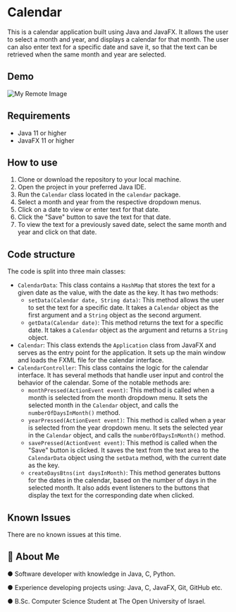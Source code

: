 <h1>Calendar</h1>
<p>This is a calendar application built using Java and JavaFX. It allows the user to select a month and year, and displays a calendar for that month. The user can also enter text for a specific date and save it, so that the text can be retrieved when the same month and year are selected.</p>

## Demo

![My Remote Image](https://i.ibb.co/PwDMTmF/Calendar-Java-FX.png)

<h2>Requirements</h2>
<ul>
  <li>Java 11 or higher</li>
  <li>JavaFX 11 or higher</li>
</ul>
<h2>How to use</h2>
<ol>
  <li>Clone or download the repository to your local machine.</li>
  <li>Open the project in your preferred Java IDE.</li>
  <li>Run the <code>Calendar</code> class located in the <code>calendar</code> package.</li>
  <li>Select a month and year from the respective dropdown menus.</li>
  <li>Click on a date to view or enter text for that date.</li>
  <li>Click the "Save" button to save the text for that date.</li>
  <li>To view the text for a previously saved date, select the same month and year and click on that date.</li>
</ol>
<h2>Code structure</h2>
<p>The code is split into three main classes:</p>
<ul>
  <li><code>CalendarData</code>: This class contains a <code>HashMap</code> that stores the text for a given date as the value, with the date as the key. It has two methods:
    <ul>
      <li><code>setData(Calendar date, String data)</code>: This method allows the user to set the text for a specific date. It takes a <code>Calendar</code> object as the first argument and a <code>String</code> object as the second argument.</li>
      <li><code>getData(Calendar date)</code>: This method returns the text for a specific date. It takes a <code>Calendar</code> object as the argument and returns a <code>String</code> object.</li>
    </ul>
  </li>
  <li><code>Calendar</code>: This class extends the <code>Application</code> class from JavaFX and serves as the entry point for the application. It sets up the main window and loads the FXML file for the calendar interface.</li>
  <li><code>CalendarController</code>: This class contains the logic for the calendar interface. It has several methods that handle user input and control the behavior of the calendar. Some of the notable methods are:
    <ul>
      <li><code>monthPressed(ActionEvent event)</code>: This method is called when a month is selected from the month dropdown menu. It sets the selected month in the <code>Calendar</code> object, and calls the <code>numberOfDaysInMonth()</code> method.</li>
      <li><code>yearPressed(ActionEvent event)</code>: This method is called when a year is selected from the year dropdown menu. It sets the selected year in the <code>Calendar</code> object, and calls the <code>numberOfDaysInMonth()</code> method.</li>
      <li><code>savePressed(ActionEvent event)</code>: This method is called when the "Save" button is clicked. It saves the text from the text area to the <code>CalendarData</code> object using the <code>setData</code> method, with the current date as the key.</li>
      <li><code>createDaysBtns(int daysInMonth)</code>: This method generates buttons for the dates in the calendar, based on the number of days in the selected month. It also adds event listeners to the buttons that display the text for the corresponding date when clicked.</li>
    </ul>
  </li>
</ul>



<h2>Known Issues</h2>

<p>There are no known issues at this time.</p>


## 🚀 About Me
● Software developer with knowledge in Java, C, Python.

● Experience developing projects using: Java, C, JavaFX, Git, GitHub etc.

● B.Sc. Computer Science Student at The Open University of Israel.